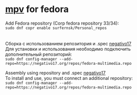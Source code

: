 # [mpv](https://mpv.io/) for fedora
Add Fedora repository (Corp fedora repository 33/34):  
`sudo dnf copr enable surfernsk/Personal_repos`  
<br>
<br>
Сборка с использованием репозитория и .spec [negativo17](https://negativo17.org/)  
Для установки и использования необходимо подключить дополнительный репозиторий:  
`sudo dnf config-manager --add-repo=https://negativo17.org/repos/fedora-multimedia.repo`

Assembly using repository and .spec [negativo17](https://negativo17.org/)  
To install and use, you must connect an additional repository:  
`sudo dnf config-manager --add-repo=https://negativo17.org/repos/fedora-multimedia.repo`

